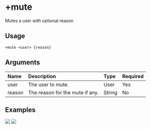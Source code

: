 # +mute
Mutes a user with optional reason

## Usage
```
+mute <user> {reason}
```

## Arguments
Name | Description | Type | Required
:-- | :-- | :-- | :--
user | The user to mute. | User | Yes
reason | The reason for the mute if any. | String | No

## Examples
![](https://tawk.link/60e18ecd649e0a0a5cca7167/kb/attachments/dtdaZlgx0a.jpg)
![](https://tawk.link/60e18ecd649e0a0a5cca7167/kb/attachments/-QTwpCrmU5.jpg)
